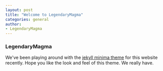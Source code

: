 ```yaml
---
layout: post
title: "Welcome to LegendaryMagma"
categories: general
author:
- LegendaryMagma
---
```






###  LegendaryMagma

We've been playing around with the [jekyll minima theme](https://github.com/jekyll/minima) for this website recently. Hope you like the look and feel of this theme.  We really have.


